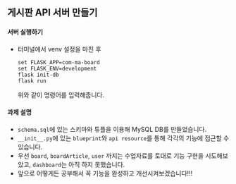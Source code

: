 ## 게시판 API 서버 만들기

#### 서버 실행하기

- 터미널에서 venv 설정을 마친 후 

  ```set FLASK_APP=com-ma-board
  set FLASK_APP=com-ma-board
  set FLASK_ENV=development
  flask init-db
  flask run
  ```

  위와 같이 명령어를 입력해줍니다.

#### 과제 설명

- `schema.sql`에 있는 스키마와 튜플을 이용해 MySQL DB를 만들었습니다.
- `__init__.py`에 있는 `blueprint`와 `api resource`를 통해 각각의 기능에 접근할 수 있습니다.
- 우선 `board`, `boardArticle`, `user` 까지는 수업자료를 토대로 기능 구현을 시도해보았고,  `dashboard`는 아직 하지 못했습니다.
- 앞으로 어떻게든 공부해서 꼭 기능을 완성하고 개선시켜보겠습니다!!!